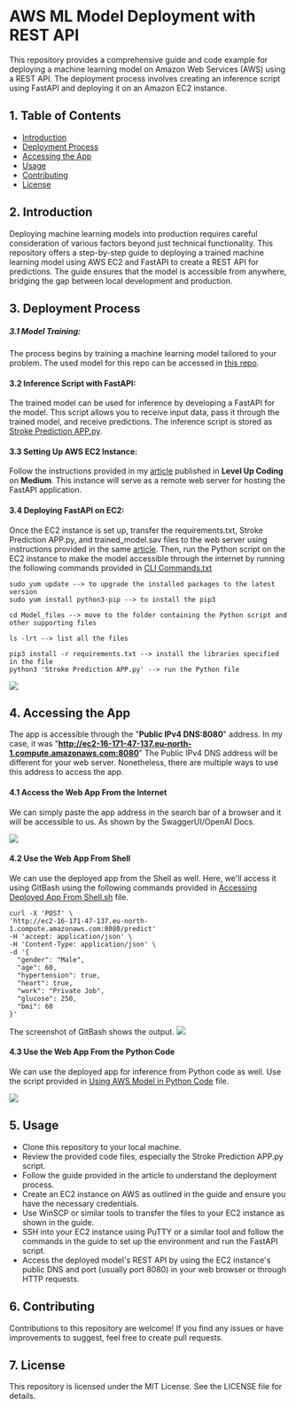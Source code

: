 # AWS ML Model Deployment with REST API

This repository provides a comprehensive guide and code example for deploying a machine learning model on Amazon Web Services (AWS) using a REST API. The deployment process involves creating an inference script using FastAPI and deploying it on an Amazon EC2 instance.

## 1. Table of Contents

- [Introduction](intro)
- [Deployment Process](deployment-process)
- [Accessing the App](accessing-the-app)
- [Usage](usage)
- [Contributing](contributing)
- [License](license)

## 2. Introduction <a name="intro"></a>

Deploying machine learning models into production requires careful consideration of various factors beyond just technical functionality. This repository offers a step-by-step guide to deploying a trained machine learning model using AWS EC2 and FastAPI to create a REST API for predictions. The guide ensures that the model is accessible from anywhere, bridging the gap between local development and production.

## 3. Deployment Process <a name="deployment-process"></a>

##### 3.1 Model Training:
The process begins by training a machine learning model tailored to your problem. The used model for this repo can be accessed in [this repo](https://github.com/MUmairAB/Stroke-Prediction-using-Machine-Learning).

#### 3.2 Inference Script with FastAPI:
The trained model can be used for inference by developing a FastAPI for the model. This script allows you to receive input data, pass it through the trained model, and receive predictions. The inference script is stored as [Stroke Prediction APP.py](https://github.com/MUmairAB/AWS-ML-Model-Deplyment-with-REST-API/blob/main/Stroke%20Prediction%20APP.py).

#### 3.3 Setting Up AWS EC2 Instance:
Follow the instructions provided in my [article](https://medium.com/p/3009b90eadfa) published in **Level Up Coding** on **Medium**. This instance will serve as a remote web server for hosting the FastAPI application.

#### 3.4 Deploying FastAPI on EC2:
Once the EC2 instance is set up, transfer the requirements.txt, Stroke Prediction APP.py, and trained_model.sav files to the web server using instructions provided in the same [article](https://medium.com/p/3009b90eadfa). Then, run the Python script on the EC2 instance to make the model accessible through the internet by running the following commands provided in [CLI Commands.txt](https://github.com/MUmairAB/AWS-ML-Model-Deplyment-with-REST-API/blob/main/CLI%20Commands.txt)

```
sudo yum update --> to upgrade the installed packages to the latest version
sudo yum install python3-pip --> to install the pip3

cd Model_files --> move to the folder containing the Python script and other supporting files

ls -lrt --> list all the files

pip3 install -r requirements.txt --> install the libraries specified in the file
python3 'Stroke Prediction APP.py' --> run the Python file
```

<img src="https://github.com/MUmairAB/AWS-ML-Model-Deplyment-with-REST-API/blob/main/Images%20of%20Running%20App/Running%20the%20app%20from%20PuTTY.png?raw=true" />

## 4. Accessing the App <a name="accessing-the-app"></a>

The app is accessible through the "**Public IPv4 DNS:8080**" address. In my case, it was "**http://ec2-16-171-47-137.eu-north-1.compute.amazonaws.com:8080**" The Public IPv4 DNS address will be different for your web server. Nonetheless, there are multiple ways to use this address to access the app.

#### 4.1 Access the Web App From the Internet
We can simply paste the app address in the search bar of a browser and it will be accessible to us. As shown by the SwaggerUI/OpenAI Docs.

<img src="https://github.com/MUmairAB/AWS-ML-Model-Deplyment-with-REST-API/blob/main/Images%20of%20Running%20App/SwaggerUI%20from%20internet%20croped.png?raw=true" />

#### 4.2 Use the Web App From Shell
We can use the deployed app from the Shell as well. Here, we'll access it using GitBash using the following commands provided in [Accessing Deployed App From Shell.sh](https://github.com/MUmairAB/AWS-ML-Model-Deplyment-with-REST-API/blob/main/Accessing%20Deployed%20App%20From%20Shell.sh) file.

```
curl -X 'POST' \
'http://ec2-16-171-47-137.eu-north-1.compute.amazonaws.com:8080/predict'
-H 'accept: application/json' \
-H 'Content-Type: application/json' \
-d '{
  "gender": "Male",
  "age": 60,
  "hypertension": true,
  "heart": true,
  "work": "Private Job",
  "glucose": 250,
  "bmi": 60
}'
```
The screenshot of GitBash shows the output.
<img src="https://github.com/MUmairAB/AWS-ML-Model-Deplyment-with-REST-API/blob/main/Images%20of%20Running%20App/Accessing%20the%20AWS%20app%20from%20Git%20Bash.png?raw=true" />

#### 4.3 Use the Web App From the Python Code
We can use the deployed app for inference from Python code as well. Use the script provided in [Using AWS Model in Python Code](https://github.com/MUmairAB/AWS-ML-Model-Deplyment-with-REST-API/blob/main/Using%20AWS%20Model%20in%20Python%20Code) file.

<img src="https://github.com/MUmairAB/AWS-ML-Model-Deplyment-with-REST-API/blob/main/Images%20of%20Running%20App/Using%20ML%20model%20from%20AWS%20EC2%20in%20Python%20code.png?raw=true" />

## 5. Usage <a name="usage"></a>

- Clone this repository to your local machine.
- Review the provided code files, especially the Stroke Prediction APP.py script.
- Follow the guide provided in the article to understand the deployment process.
- Create an EC2 instance on AWS as outlined in the guide and ensure you have the necessary credentials.
- Use WinSCP or similar tools to transfer the files to your EC2 instance as shown in the guide.
- SSH into your EC2 instance using PuTTY or a similar tool and follow the commands in the guide to set up the environment and run the FastAPI script.
- Access the deployed model's REST API by using the EC2 instance's public DNS and port (usually port 8080) in your web browser or through HTTP requests.

## 6. Contributing <a name="contributing"></a>
Contributions to this repository are welcome! If you find any issues or have improvements to suggest, feel free to create pull requests.

## 7. License <a name="license"></a>
This repository is licensed under the MIT License. See the LICENSE file for details.
